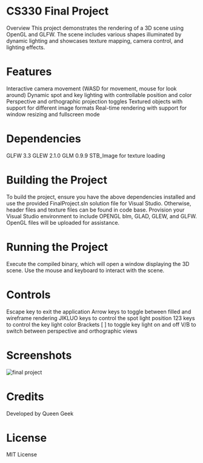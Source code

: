 # CS330 Final Project
Overview
This project demonstrates the rendering of a 3D scene using OpenGL and GLFW. The scene includes various shapes illuminated by dynamic lighting and showcases texture mapping, camera control, and lighting effects.

# Features
Interactive camera movement (WASD for movement, mouse for look around)
Dynamic spot and key lighting with controllable position and color
Perspective and orthographic projection toggles
Textured objects with support for different image formats
Real-time rendering with support for window resizing and fullscreen mode

# Dependencies
GLFW 3.3
GLEW 2.1.0
GLM 0.9.9
STB_Image for texture loading

# Building the Project
To build the project, ensure you have the above dependencies installed and use the provided FinalProject.sln solution file for Visual Studio. Otherwise, header files and texture files can be found in code base. Provision your Visual Studio environment to include OPENGL blm, GLAD, GLEW, and GLFW. OpenGL files will be uploaded for assistance.

# Running the Project
Execute the compiled binary, which will open a window displaying the 3D scene. Use the mouse and keyboard to interact with the scene.

# Controls
Escape key to exit the application
Arrow keys to toggle between filled and wireframe rendering
JIKLUO keys to control the spot light position
123 keys to control the key light color
Brackets [ ] to toggle key light on and off
V/B to switch between perspective and orthographic views

# Screenshots
![final project](https://github.com/Queen-Geek/CS330-Portfolio/assets/97427405/8ba20bc2-3493-46e9-9716-aa137c3dc17b)


# Credits
Developed by Queen Geek


# License
MIT License

